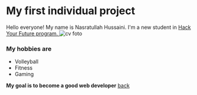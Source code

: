 # My first individual project 
Hello everyone! 
My name is Nasratullah Hussaini. I'm a new student in [Hack Your Future program. ](https://hackyourfuture.be/) 
![cv foto](https://user-images.githubusercontent.com/63416723/106613324-5a3fc700-656a-11eb-9688-379f5b96fda1.png)
 ### My hobbies are 
 - Volleyball
 - Fitness
- Gaming
  

**My goal is to become a good web developer** 
[back](./Class-13-14-5-Group-project)
